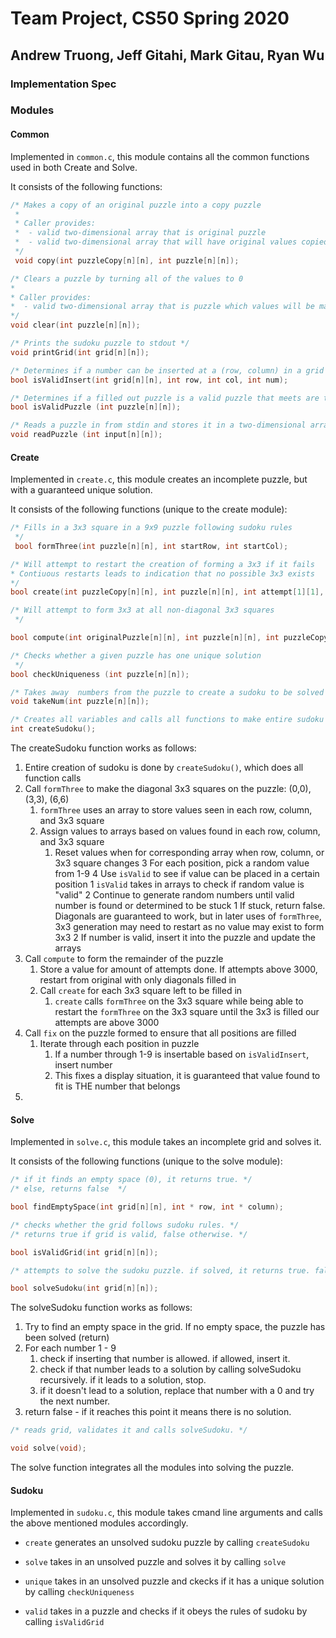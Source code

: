 # Team Project, CS50 Spring 2020

## Andrew Truong, Jeff Gitahi, Mark Gitau, Ryan Wu

### Implementation Spec

### Modules

#### Common

Implemented in `common.c`, this module contains all the common functions used in both Create and Solve.

It consists of the following functions:

```c
/* Makes a copy of an original puzzle into a copy puzzle
 *
 * Caller provides:
 *  - valid two-dimensional array that is original puzzle
 *  - valid two-dimensional array that will have original values copied to
 */
 void copy(int puzzleCopy[n][n], int puzzle[n][n]);
 ```

 ```c
 /* Clears a puzzle by turning all of the values to 0
 *
 * Caller provides:
 *  - valid two-dimensional array that is puzzle which values will be made zero
 */
 void clear(int puzzle[n][n]);
 ```

 ```c
 /* Prints the sudoku puzzle to stdout */
 void printGrid(int grid[n][n]);
 ```

 ```c
 /* Determines if a number can be inserted at a (row, column) in a grid and follow sudoku rules */
bool isValidInsert(int grid[n][n], int row, int col, int num);
```

```c
/* Determines if a filled out puzzle is a valid puzzle that meets are the rules of a sudoku */
bool isValidPuzzle (int puzzle[n][n]);
```

```c
/* Reads a puzzle in from stdin and stores it in a two-dimensional array */
void readPuzzle (int input[n][n]);
```

#### Create

Implemented in `create.c`, this module creates an incomplete puzzle, but with a guaranteed unique solution.

It consists of the following functions (unique to the create module):

```c
/* Fills in a 3x3 square in a 9x9 puzzle following sudoku rules
 */
 bool formThree(int puzzle[n][n], int startRow, int startCol);
 ```

 ```c
 /* Will attempt to restart the creation of forming a 3x3 if it fails
 * Contiuous restarts leads to indication that no possible 3x3 exists
 */
bool create(int puzzleCopy[n][n], int puzzle[n][n], int attempt[1][1], int startRow, int startCol);
```

```c
/* Will attempt to form 3x3 at all non-diagonal 3x3 squares
 */

bool compute(int originalPuzzle[n][n], int puzzle[n][n], int puzzleCopy[n][n], int attempt[1][1]);
```

```c
/* Checks whether a given puzzle has one unique solution
 */
bool checkUniqueness (int puzzle[n][n]);
```

```c
/* Takes away  numbers from the puzzle to create a sudoku to be solved */
void takeNum(int puzzle[n][n]);
```

```c
/* Creates all variables and calls all functions to make entire sudoku puzzle */
int createSudoku();
```

The createSudoku function works as follows:
1. Entire creation of sudoku is done by `createSudoku()`, which does all function calls
2. Call `formThree` to make the diagonal 3x3 squares on the puzzle: (0,0), (3,3), (6,6)
    1. `formThree` uses an array to store values seen in each row, column, and 3x3 square
    2. Assign values to arrays based on values found in each row, column, and 3x3 square
        1. Reset values when for corresponding array when row, column, or 3x3 square changes
    3 For each position, pick a random value from 1-9
    4 Use `isValid` to see if value can be placed in a certain position
        1 `isValid` takes in arrays to check if random value is "valid"
        2 Continue to generate random numbers until valid number is found or determined to be stuck
            1 If stuck, return false. Diagonals are guaranteed to work, but in later uses of `formThree`, 3x3 generation may need to restart as no value may exist to form 3x3
            2 If number is valid, insert it into the puzzle and update the arrays
3. Call `compute` to form the remainder of the puzzle
    1. Store a value for amount of attempts done. If attempts above 3000, restart from original with only diagonals filled in
    2. Call `create` for each 3x3 square left to be filled in
        1. `create` calls `formThree` on the 3x3 square while being able to restart the `formThree` on the 3x3 square until the 3x3 is filled our attempts are above 3000
3. Call `fix` on the puzzle formed to ensure that all positions are filled
    1. Iterate through each position in puzzle
        1. If a number through 1-9 is insertable based on `isValidInsert`, insert number
        2. This fixes a display situation, it is guaranteed that value found to fit is THE number that belongs
5.


#### Solve 

Implemented in `solve.c`, this module takes an incomplete grid and solves it.

It consists of the following functions (unique to the solve module):

```c
/* if it finds an empty space (0), it returns true. */
/* else, returns false  */

bool findEmptySpace(int grid[n][n], int * row, int * column);
```

```c
/* checks whether the grid follows sudoku rules. */
/* returns true if grid is valid, false otherwise. */

bool isValidGrid(int grid[n][n]);
```

```c
/* attempts to solve the sudoku puzzle. if solved, it returns true. false otherwise  */

bool solveSudoku(int grid[n][n]);
```

The solveSudoku function works as follows:

1. Try to find an empty space in the grid.  If no empty space, the puzzle has been solved (return)
2. For each number 1 - 9
    1. check if inserting that number is allowed. if allowed, insert it.
    2. check if that number leads to a solution by calling solveSudoku recursively. if it leads to a solution, stop.
    3. if it doesn't lead to a solution, replace that number with a 0 and try the next number.
3. return false - if it reaches this point it means there is no solution.


```c
/* reads grid, validates it and calls solveSudoku. */

void solve(void);
```

The solve function integrates all the modules into solving the puzzle.

#### Sudoku

Implemented in `sudoku.c`, this module takes cmand line arguments and calls the above mentioned modules accordingly.

* `create` generates an unsolved sudoku puzzle by calling `createSudoku`

* `solve` takes in an unsolved puzzle and solves it by calling `solve`

* `unique` takes in an unsolved puzzle and ckecks if it has a unique solution by calling `checkUniqueness`

* `valid` takes in a puzzle and checks if it obeys the rules of sudoku by calling `isValidGrid`

